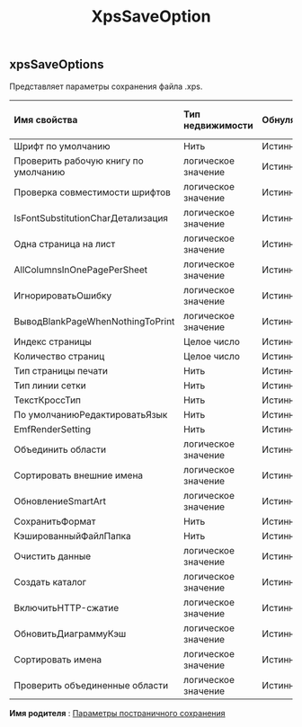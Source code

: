 ﻿---
title: XpsSaveOption
second_title: Aspose.Cells Cloud Documen
type: docs
url: /ru/specification/model/xpssaveoptions/
description: "Aspose.Cells Спецификация облачной модели: XpsSaveOptions. Легко обрабатывайте Excel и другие документы электронных таблиц с помощью таких функций, как открытие, создание, редактирование, разделение, слияние, сравнение и преобразование."
kwords: Excel, Office, электронная таблица, Cloud REST API, XpsSaveOptions
weight: 50
---
## **xpsSaveOptions**

 Представляет параметры сохранения файла .xps.

| Имя свойства| Тип недвижимости| Обнуляемый| Только чтение| Значение по умолчанию| Описание|
|:- |:- |:- |:- |:- |:- |
| Шрифт по умолчанию| Нить| Истинный| ЛОЖЬ|||
| Проверить рабочую книгу по умолчанию| логическое значение| Истинный| ЛОЖЬ|||
| Проверка совместимости шрифтов| логическое значение| Истинный| ЛОЖЬ|||
| IsFontSubstitutionCharДетализация| логическое значение| Истинный| ЛОЖЬ|||
| Одна страница на лист| логическое значение| Истинный| ЛОЖЬ|||
| AllColumnsInOnePagePerSheet| логическое значение| Истинный| ЛОЖЬ|||
| ИгнорироватьОшибку| логическое значение| Истинный| ЛОЖЬ|||
| ВыводBlankPageWhenNothingToPrint| логическое значение| Истинный| ЛОЖЬ|||
| Индекс страницы| Целое число| Истинный| ЛОЖЬ|||
| Количество страниц| Целое число| Истинный| ЛОЖЬ|||
| Тип страницы печати| Нить| Истинный| ЛОЖЬ|||
| Тип линии сетки| Нить| Истинный| ЛОЖЬ|||
| ТекстКроссТип| Нить| Истинный| ЛОЖЬ|||
| По умолчаниюРедактироватьЯзык| Нить| Истинный| ЛОЖЬ|||
| EmfRenderSetting| Нить| Истинный| ЛОЖЬ|||
| Объединить области| логическое значение| Истинный| ЛОЖЬ|||
| Сортировать внешние имена| логическое значение| Истинный| ЛОЖЬ|||
| ОбновлениеSmartArt| логическое значение| Истинный| ЛОЖЬ|||
| СохранитьФормат| Нить| Истинный| ЛОЖЬ|||
| КэшированныйФайлПапка| Нить| Истинный| ЛОЖЬ|||
| Очистить данные| логическое значение| Истинный| ЛОЖЬ|||
| Создать каталог| логическое значение| Истинный| ЛОЖЬ|||
| ВключитьHTTP-сжатие| логическое значение| Истинный| ЛОЖЬ|||
| ОбновитьДиаграммуКэш| логическое значение| Истинный| ЛОЖЬ|||
| Сортировать имена| логическое значение| Истинный| ЛОЖЬ|||
| Проверить объединенные области| логическое значение| Истинный| ЛОЖЬ|||

**Имя родителя** : [Параметры постраничного сохранения](/specification/model/paginatedsaveoptions)


